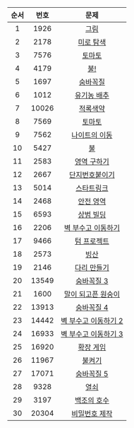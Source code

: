 | 순서 | 번호 | 문제 |
| :--: | :--: | :--: |
| 1 | 1926 | [그림](https://www.acmicpc.net/problem/1926) |
| 2 | 2178 | [미로 탐색](https://www.acmicpc.net/problem/2178) |
| 3 | 7576 | [토마토](https://www.acmicpc.net/problem/7576) |
| 4 | 4179 | [불!](https://www.acmicpc.net/problem/4179) |
| 5 | 1697 | [숨바꼭질](https://www.acmicpc.net/problem/1697) |
| 6 | 1012 | [유기농 배추](https://www.acmicpc.net/problem/1012) |
| 7 | 10026 | [적록색약](https://www.acmicpc.net/problem/10026) |
| 8 | 7569 | [토마토](https://www.acmicpc.net/problem/7569) |
| 9 | 7562 | [나이트의 이동](https://www.acmicpc.net/problem/7562) |
| 10 | 5427 | [불](https://www.acmicpc.net/problem/5427) |
| 11 | 2583 | [영역 구하기](https://www.acmicpc.net/problem/2583) |
| 12 | 2667 | [단지번호붙이기](https://www.acmicpc.net/problem/2667) |
| 13 | 5014 | [스타트링크](https://www.acmicpc.net/problem/5014) |
| 14 | 2468 | [안전 영역](https://www.acmicpc.net/problem/2468) |
| 15 | 6593 | [상범 빌딩](https://www.acmicpc.net/problem/6593) |
| 16 | 2206 | [벽 부수고 이동하기](https://www.acmicpc.net/problem/2206) |
| 17 | 9466 | [텀 프로젝트](https://www.acmicpc.net/problem/9466) |
| 18 | 2573 | [빙산](https://www.acmicpc.net/problem/2573) |
| 19 | 2146 | [다리 만들기](https://www.acmicpc.net/problem/2146) |
| 20 | 13549 | [숨바꼭질 3](https://www.acmicpc.net/problem/13549) |
| 21 | 1600 | [말이 되고픈 원숭이](https://www.acmicpc.net/problem/1600) |
| 22 | 13913 | [숨바꼭질 4](https://www.acmicpc.net/problem/13913) |
| 23 | 14442 | [벽 부수고 이동하기 2](https://www.acmicpc.net/problem/14442) |
| 24 | 16933 | [벽 부수고 이동하기 3](https://www.acmicpc.net/problem/16933) |
| 25 | 16920 | [확장 게임](https://www.acmicpc.net/problem/16920) |
| 26 | 11967 | [불켜기](https://www.acmicpc.net/problem/11967) |
| 27 | 17071 | [숨바꼭질 5](https://www.acmicpc.net/problem/17071) |
| 28 | 9328 | [열쇠](https://www.acmicpc.net/problem/9328) |
| 29 | 3197 | [백조의 호수](https://www.acmicpc.net/problem/3197) |
| 30 | 20304 | [비밀번호 제작](https://www.acmicpc.net/problem/20304) |